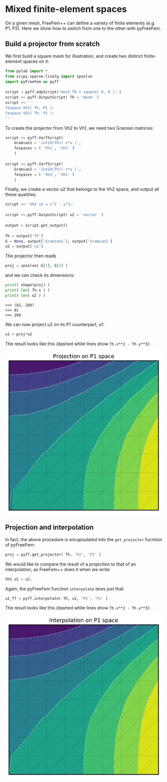 # Mixed finite-element spaces

On a given mesh, FreeFem++ can define a variety of finite elements (e.g. P1, P2). Here we show how to switch from one to the other with pyFreeFem.

## Build a projector from scratch

We first build a square mesh for illustration, and create two distinct finite-element spaces on it:
```python
from pylab import *
from scipy.sparse.linalg import spsolve
import pyFreeFem as pyff

script = pyff.edpScript('mesh Th = square( 8, 8 );')
script += pyff.OutputScript( Th = 'mesh' )
script += '''
fespace Vh1( Th, P1 );
fespace Vh2( Th, P2 );
'''
```
To create the projector from Vh2 to Vh1, we need two Gramian matrices:
```python
script += pyff.VarfScript(
    Gramian1 = 'int2d(Th)( v*u )',
    fespaces = ( 'Vh1', 'Vh1' )
    )

script += pyff.VarfScript(
    Gramian2 = 'int2d(Th)( v*u )',
    fespaces = ( 'Vh2', 'Vh1' )
    )
```
Finally, we create a vector u2 that belongs to the Vh2 space, and output all these quatities:
```python
script += 'Vh2 u2 = x^2 - y^3;'

script += pyff.OutputScript( u2 = 'vector' )

output = script.get_output()

Th = output['Th']
G = None, output['Gramian1'], output['Gramian2']
u2 = output['u2']
```
The projector then reads
```python
proj = spsolve( G[1], G[2] )
```
and we can check its dimensions:
```python
print( shape(proj) )
print( len( Th.x ) )
print( len( u2 ) )
```
```console
>>> (81, 289)
>>> 81
>>> 289
```
We can now project u2 on its P1 counterpart, u1:
```python
u1 = proj*u2
```
The result looks like this (dashed white lines show `Th.x**2 - Th.y**3`):

![Projection](./../figures/mixed_FE_spaces.svg)

## Projection and interpolation

In fact, the above procedure is encapsulated into the `get_projector` fucntion of pyFreeFem:
```python
proj = pyff.get_projector( Th, 'P2', 'P1' )
```
We would like to compare the result of a projection to that of an interpolation, as FreeFem++ does it when we write:
```c++
Vh1 u1 = u2;
```
Again, the pyFreeFem function `interpolate` does just that:
```python
u1_ff = pyff.interpolate( Th, u2, 'P2', 'P1' )
```
The result looks like this (dashed white lines show `Th.x**2 - Th.y**3`):

![Interpolation](./../figures/mixed_FE_spaces_benchmark.svg)
